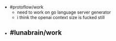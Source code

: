 - #protoflow/work
	- need to work on go language server generator
	- i think the openai context size is fucked still
- #lunabrain/work
	-